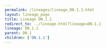 ```yaml
---
permalink: /lineages/lineage_DN.1.1.html
layout: lineage_page
title: Lineage DN.1.1
redirect_to: ../lineage.html?lineage=DN.1.1
lineage: DN.1.1
parent: DN.1
children: ['DN.1.1']
---
```

